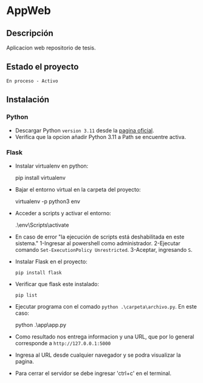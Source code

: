 # AppWeb 

## Descripción
Aplicacion web repositorio de tesis.

## Estado el proyecto
    En proceso - Activo

## Instalación

### Python
- Descargar Python `version 3.11` desde la [pagina oficial](https://www.python.org/).
- Verifica que la opcion añadir Python 3.11 a Path se encuentre activa.

### Flask

- Instalar virtualenv en python:

    pip install virtualenv

- Bajar el entorno virtual en la carpeta del proyecto:

    virtualenv -p python3 env

- Acceder a scripts y activar el entorno:

    .\env\Scripts\activate

- En caso de error "la ejecución de scripts está deshabilitada en este sistema."
1-Ingresar al powershell como administrador.
2-Ejecutar comando `Set-ExecutionPolicy Unrestricted`.
3-Aceptar, ingresando `S`.

- Instalar Flask en el proyecto:

      pip install flask

- Verificar que flask este instalado:

      pip list

- Ejecutar programa con el comado `python .\carpeta\archivo.py`. En este caso:

    python .\app\app.py

- Como resultado nos entrega informacion y una URL, que por lo general corresponde a `http://127.0.0.1:5000`
- Ingresa al URL desde cualquier navegador y se podra visualizar la pagina.
- Para cerrar el servidor se debe ingresar 'ctrl+c' en el terminal.
